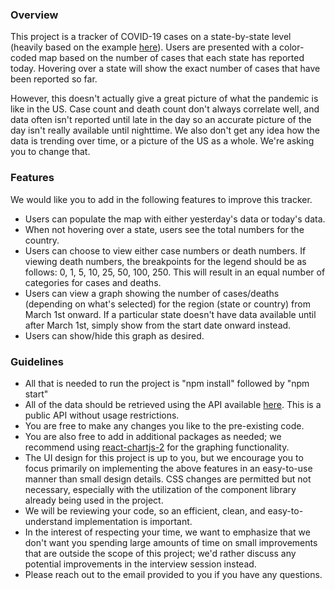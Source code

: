 ### Overview

This project is a tracker of COVID-19 cases on a state-by-state level (heavily based on the example [here](https://leafletjs.com/examples/choropleth/)).  Users are presented with a color-coded map based on the number of cases that each state has reported today.  Hovering over a state will show the exact number of cases that have been reported so far.

However, this doesn't actually give a great picture of what the pandemic is like in the US. Case count and death count don't always correlate well, and data often isn't reported until late in the day so an accurate picture of the day isn't really available until nighttime.  We also don't get any idea how the data is trending over time, or a picture of the US as a whole. We're asking you to change that.

### Features

We would like you to add in the following features to improve this tracker.

- Users can populate the map with either yesterday's data or today's data.
- When not hovering over a state, users see the total numbers for the country.
- Users can choose to view either case numbers or death numbers.  If viewing death numbers, the breakpoints for the legend should be as follows: 0, 1, 5, 10, 25, 50, 100, 250.  This will result in an equal number of categories for cases and deaths.
- Users can view a graph showing the number of cases/deaths (depending on what's selected) for the region (state or country) from March 1st onward.  If a particular state doesn't have data available until after March 1st, simply show from the start date onward instead.
- Users can show/hide this graph as desired.

### Guidelines

- All that is needed to run the project is "npm install" followed by "npm start"
- All of the data should be retrieved using the API available [here](https://corona.lmao.ninja/docs/#/).  This is a public API without usage restrictions.
- You are free to make any changes you like to the pre-existing code.
- You are also free to add in additional packages as needed; we recommend using [react-chartjs-2](https://github.com/jerairrest/react-chartjs-2) for the graphing functionality.
- The UI design for this project is up to you, but we encourage you to focus primarily on implementing the above features in an easy-to-use manner than small design details. CSS changes are permitted but not necessary, especially with the utilization of the component library already being used in the project.
- We will be reviewing your code, so an efficient, clean, and easy-to-understand implementation is important.
- In the interest of respecting your time, we want to emphasize that we don't want you spending large amounts of time on small improvements that are outside the scope of this project; we'd rather discuss any potential improvements in the interview session instead.
- Please reach out to the email provided to you if you have any questions.
